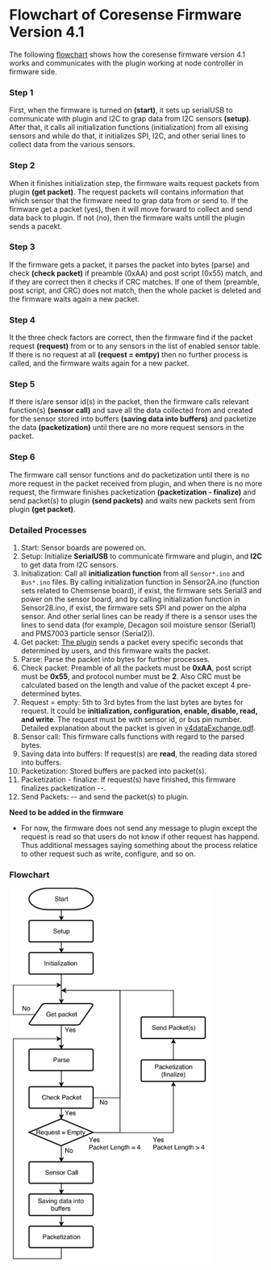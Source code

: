 # Flowchart of Coresense Firmware Version 4.1

The following [flowchart](https://github.com/waggle-sensor/sensors/blob/develop/v4.1/Firmware_flow.md#flowchart) shows how the coresense firmware version 4.1 works and communicates with the plugin working at node controller in firmware side.

### Step 1
First, when the firmware is turned on **(start)**, it sets up serialUSB to communicate with plugin and I2C to grap data from I2C sensors **(setup)**. After that, it calls all initialization functions (initialization) from all exising sensors and while do that, it initializes SPI, I2C, and other serial lines to collect data from the various sensors. 

### Step 2
When it finishes initialization step, the firmware waits request packets from plugin **(get packet)**. The request packets will contains information that which sensor that the firmware need to grap data from or send to. If the firmware get a packet (yes), then it will move forward to collect and send data back to plugin. If not (no), then the firmware waits untill the plugin sends a pacekt.

### Step 3
If the firmware gets a packet, it parses the packet into bytes (parse) and check **(check packet)** if preamble (0xAA) and post script (0x55) match, and if they are correct then it checks if CRC matches. If one of them (preamble, post script, and CRC) does not match, then the whole packet is deleted and the firmware waits again a new packet.

### Step 4
It the three check factors are correct, then the firmware find if the packet request **(request)** from or to any sensors in the list of enabled sensor table. If there is no request at all **(request = emtpy)** then no further process is called, and the firmware waits again for a new packet.

### Step 5
If there is/are sensor id(s) in the packet, then the firmware calls relevant function(s) **(sensor call)** and save all the data collected from and created for the sensor stored into buffers **(saving data into buffers)** and packetize the data **(packetization)** until there are no more request sensors in the packet.

### Step 6
The firmware call sensor functions and do packetization until there is no more request in the packet received from plugin, and when there is no more request, the firmware finishes packetization **(packetization - finalize)** and send packet(s) to plugin **(send packets)** and waits new packets sent from plugin **(get packet)**.


### Detailed Processes

1. Start: Sensor boards are powered on.
2. Setup: Initialize **SerialUSB** to communicate firmware and plugin, and **I2C** to get data from I2C sensors.
3. Initialization: Call all **initialization function** from all ```Sensor*.ino``` and ```Bus*.ino``` files. By calling initialization function in Sensor2A.ino (function sets related to Chemsense board), if exist, the firmware sets Serial3 and power on the sensor board, and by calling initialization function in Sensor28.ino, if exist, the firmware sets SPI and power on the alpha sensor. And other serial lines can be ready if there is a sensor uses the lines to send data (for example, Decagon soil moisture sensor (Serial1) and PMS7003 particle sensor (Serial2)).
4. Get packet: [The plugin](https://github.com/waggle-sensor/plugin_manager/tree/master/plugins/coresense_4) sends a packet every specific seconds that determined by users, and this firmware waits the packet.
5. Parse: Parse the packet into bytes for further processes.
6. Check packet: Preamble of all the packets must be **0xAA**, post script must be **0x55**, and protocol number must be **2**. Also CRC must be calculated based on the length and value of the packet except 4 pre-determined bytes.
7. Request = empty: 5th to 3rd bytes from the last bytes are bytes for request. It could be **initialization, configuration, enable, disable, read, and write**. The request must be with sensor id, or bus pin number. Detailed explanation about the packet is given in [v4dataExchange.pdf](https://github.com/waggle-sensor/sensors/blob/develop/v4.1/documentation/v4dataExchange.pdf).
8. Sensor call: This firmware calls functions with regard to the parsed bytes.
9. Saving data into buffers: If request(s) are **read**, the reading data stored into buffers.
10. Packetization: Stored buffers are packed into packet(s).
11. Packetization - finalize: If request(s) have finished, this firmware finalizes packetization --.
12. Send Packets: -- and send the packet(s) to plugin.

**Need to be added in the firmware**
- For now, the firmware does not send any message to plugin except the request is read so that users do not know if other request has happend. Thus additional messages saying something about the process relatice to other request such as write, configure, and so on.

### Flowchart
<img src="./Firmware_flow.png" width=400 />


